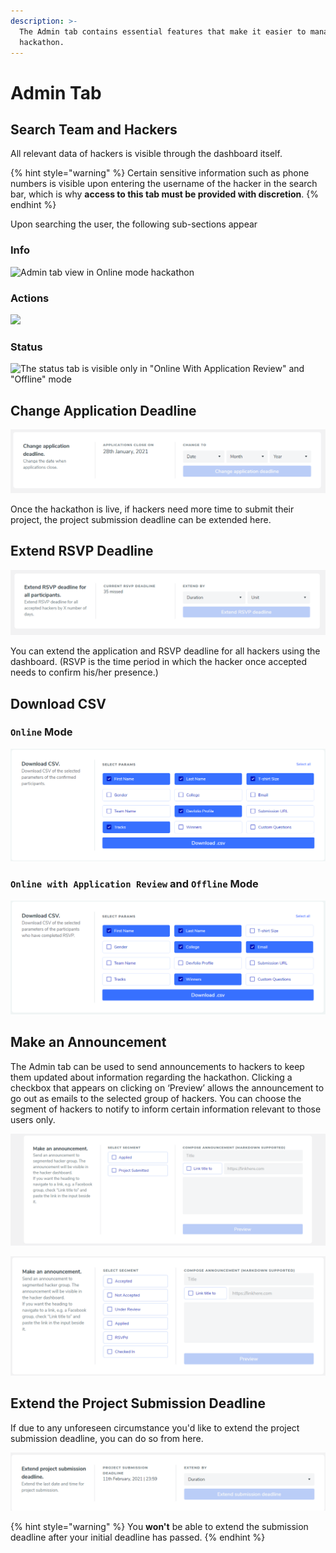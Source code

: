 ```yaml
---
description: >-
  The Admin tab contains essential features that make it easier to manage your
  hackathon.
---
```


# Admin Tab

## Search Team and Hackers

All relevant data of hackers is visible through the dashboard itself.

{% hint style="warning" %}
Certain sensitive information such as phone numbers is visible upon entering the username of the hacker in the search bar, which is why **access to this tab must be provided with discretion**.
{% endhint %}

Upon searching the user, the following sub-sections appear

### **Info**

![Admin tab view in Online mode hackathon](https://s3.us-west-2.amazonaws.com/secure.notion-static.com/375528c2-c1d1-4711-b357-e91a197a5741/Untitled.png?X-Amz-Algorithm=AWS4-HMAC-SHA256&X-Amz-Credential=AKIAT73L2G45O3KS52Y5%2F20210210%2Fus-west-2%2Fs3%2Faws4_request&X-Amz-Date=20210210T085554Z&X-Amz-Expires=86400&X-Amz-Signature=0fb72de72151cb70047d0c07271cc81aedce3aada57dc832534da201181b47cf&X-Amz-SignedHeaders=host&response-content-disposition=filename%20%3D%22Untitled.png%22)

### **Actions**

![](https://s3.us-west-2.amazonaws.com/secure.notion-static.com/78236e4d-aae2-43ad-85f3-65634a26bc6f/Untitled.png?X-Amz-Algorithm=AWS4-HMAC-SHA256&X-Amz-Credential=AKIAT73L2G45O3KS52Y5%2F20210210%2Fus-west-2%2Fs3%2Faws4_request&X-Amz-Date=20210210T085559Z&X-Amz-Expires=86400&X-Amz-Signature=bb4831efe4c2c5b477bf0bb685fcf996b10196ada25c19a9c9a08cc02cc5fe97&X-Amz-SignedHeaders=host&response-content-disposition=filename%20%3D%22Untitled.png%22)

### **Status** 

![The status tab is visible only in &quot;Online With Application Review&quot; and &quot;Offline&quot; mode](https://s3.us-west-2.amazonaws.com/secure.notion-static.com/d75d9527-e1aa-4831-a0a2-80b87eb35474/Untitled.png?X-Amz-Algorithm=AWS4-HMAC-SHA256&X-Amz-Credential=AKIAT73L2G45O3KS52Y5%2F20210210%2Fus-west-2%2Fs3%2Faws4_request&X-Amz-Date=20210210T085606Z&X-Amz-Expires=86400&X-Amz-Signature=800b91531860297a285f88bcb006d33a68a640c893ee6dd3d659fd45b3853a7d&X-Amz-SignedHeaders=host&response-content-disposition=filename%20%3D%22Untitled.png%22)

## Change Application Deadline

![](../../.gitbook/assets/image%20%2840%29.png)

Once the hackathon is live, if hackers need more time to submit their project, the project submission deadline can be extended here.

## Extend RSVP Deadline

![](../../.gitbook/assets/image%20%2824%29.png)

You can extend the application and RSVP deadline for all hackers using the dashboard. \(RSVP is the time period in which the hacker once accepted needs to confirm his/her presence.\)

## Download CSV

### `Online` Mode

![You will be able to download the list of participants who have submitted their projects to your hackathon.](../../.gitbook/assets/image%20%2820%29.png)

### `Online with Application Review` and `Offline` Mode

![You will be able to download the list of participants who have RSVP&apos;d to your hackathon.](../../.gitbook/assets/image%20%2817%29.png)

## Make an Announcement

The Admin tab can be used to send announcements to hackers to keep them updated about information regarding the hackathon. Clicking a checkbox that appears on clicking on ‘Preview’ allows the announcement to go out as emails to the selected group of hackers. You can choose the segment of hackers to notify to inform certain information relevant to those users only.

![Segments available in &quot;Online&quot; Mode](../../.gitbook/assets/image%20%287%29.png)



![Extra segments available in &quot;Online with Application Review&quot; and &quot;Offline&quot; Mode](../../.gitbook/assets/image%20%2838%29.png)

## Extend the Project Submission Deadline

If due to any unforeseen circumstance you'd like to extend the project submission deadline, you can do so from here.

![](../../.gitbook/assets/image%20%2816%29.png)

{% hint style="warning" %}
You **won't** be able to extend the submission deadline after your initial deadline has passed.
{% endhint %}

